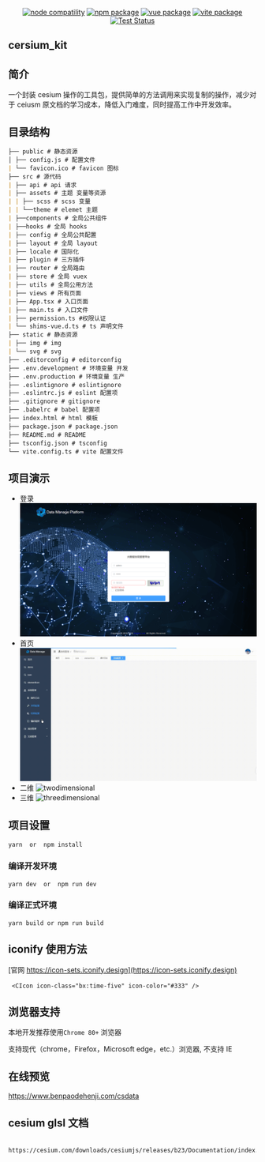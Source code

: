 <p align="center">
    <a href="https://npmjs.com/package/node"><img src="https://img.shields.io/node/v/vite.svg" alt="node compatility"></a>
    <a href="https://npmjs.com/package/npm"><img src="https://img.shields.io/badge/npm-v6.14.10-blue" alt="npm package"></a>
    <a href="https://npmjs.com/package/vue"><img src="https://img.shields.io/badge/vue-v3.0.5-success" alt="vue package"></a>
    <a href="https://npmjs.com/package/vite"><img src="https://img.shields.io/badge/vite-v2.6.10-blue" alt="vite package"></a>
    <a href="https://jestjs.io"><img src="https://github.com/openlayers/openlayers/workflows/Test/badge.svg" alt="Test Status"></a>
</p>

## cersium_kit

## 简介

一个封装 cesium 操作的工具包，提供简单的方法调用来实现复制的操作，减少对于 ceiusm 原文档的学习成本，降低入门难度，同时提高工作中开发效率。

## 目录结构

```md
├── public # 静态资源
│ ├── config.js # 配置文件
| └── favicon.ico # favicon 图标
├── src # 源代码
| ├── api # api 请求
| ├── assets # 主题 变量等资源
| | ├── scss # scss 变量
| | └──theme # elemet 主题
| ├──components # 全局公共组件
| ├──hooks # 全局 hooks
| ├── config # 全局公共配置
| ├── layout # 全局 layout
| ├── locale # 国际化
| ├── plugin # 三方插件
| ├── router # 全局路由
| ├── store # 全局 vuex
| ├── utils # 全局公用方法
| ├── views # 所有页面
| ├── App.tsx # 入口页面
| ├── main.ts # 入口文件
| ├── permission.ts #权限认证
| └── shims-vue.d.ts # ts 声明文件
├── static # 静态资源
| ├── img # img
| └── svg # svg
├── .editorconfig # editorconfig
├── .env.development # 环境变量 开发
├── .env.production # 环境变量 生产
├── .eslintignore # eslintignore
├── .eslintrc.js # eslint 配置项
├── .gitignore # gitignore
├── .babelrc # babel 配置项
├── index.html # html 模板
├── package.json # package.json
├── README.md # README
├── tsconfig.json # tsconfig
└── vite.config.ts # vite 配置文件
```

##

## 项目演示

- 登录
  ![loginpage](https://github.com/dengxiaoning/vue3-vite-elementPlus-ts/blob/master/src/assets/image/example/loginpagenew.png)
- 首页
  ![mainpage](https://github.com/dengxiaoning/vue3-vite-elementPlus-ts/blob/master/src/assets/image/example/firstPage.gif)
- 二维
  ![twodimensional](https://github.com/dengxiaoning/vue3-vite-elementPlus-ts/blob/master/src/assets/image/example/twoDimensional.gif)
- 三维
  ![threedimensional](https://github.com/dengxiaoning/vue3-vite-elementPlus-ts/blob/master/src/assets/image/example/threeDimensional.gif)

## 项目设置

```
yarn  or  npm install
```

### 编译开发环境

```
yarn dev  or  npm run dev
```

### 编译正式环境

```
yarn build or npm run build
```

## iconify 使用方法

[官网 https://icon-sets.iconify.design](https://icon-sets.iconify.design)

```
 <CIcon icon-class="bx:time-five" icon-color="#333" />
```

## 浏览器支持

本地开发推荐使用`Chrome 80+` 浏览器

支持现代（chrome，Firefox，Microsoft edge，etc.）浏览器, 不支持 IE

## 在线预览

https://www.benpaodehenji.com/csdata

## cesium glsl 文档
```
 https://cesium.com/downloads/cesiumjs/releases/b23/Documentation/index.html
 
 ```